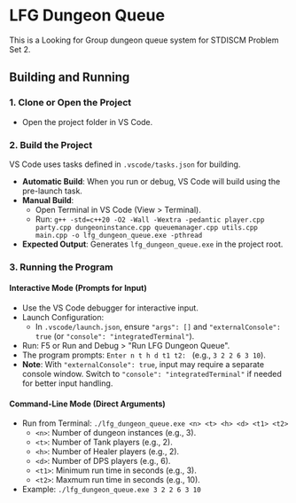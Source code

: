 # LFG Dungeon Queue

This is a Looking for Group dungeon queue system for STDISCM Problem Set 2.

## Building and Running

### 1. Clone or Open the Project
- Open the project folder in VS Code.

### 2. Build the Project
VS Code uses tasks defined in `.vscode/tasks.json` for building.

- **Automatic Build**: When you run or debug, VS Code will build using the pre-launch task.
- **Manual Build**:
  - Open Terminal in VS Code (View > Terminal).
  - Run: `g++ -std=c++20 -O2 -Wall -Wextra -pedantic player.cpp party.cpp dungeoninstance.cpp queuemanager.cpp utils.cpp main.cpp -o lfg_dungeon_queue.exe -pthread`
- **Expected Output**: Generates `lfg_dungeon_queue.exe` in the project root.

### 3. Running the Program

#### Interactive Mode (Prompts for Input)
- Use the VS Code debugger for interactive input.
- Launch Configuration:
  - In `.vscode/launch.json`, ensure `"args": []` and `"externalConsole": true` (or `"console": "integratedTerminal"`).
- Run: F5 or Run and Debug > "Run LFG Dungeon Queue".
- The program prompts: `Enter n t h d t1 t2: ` (e.g., `3 2 2 6 3 10`).
- **Note**: With `"externalConsole": true`, input may require a separate console window. Switch to `"console": "integratedTerminal"` if needed for better input handling.

#### Command-Line Mode (Direct Arguments)
- Run from Terminal: `./lfg_dungeon_queue.exe <n> <t> <h> <d> <t1> <t2>`
  - `<n>`: Number of dungeon instances (e.g., 3).
  - `<t>`: Number of Tank players (e.g., 2).
  - `<h>`: Number of Healer players (e.g., 2).
  - `<d>`: Number of DPS players (e.g., 6).
  - `<t1>`: Minimum run time in seconds (e.g., 3).
  - `<t2>`: Maxmum run time in seconds (e.g., 10).
- Example: `./lfg_dungeon_queue.exe 3 2 2 6 3 10`
